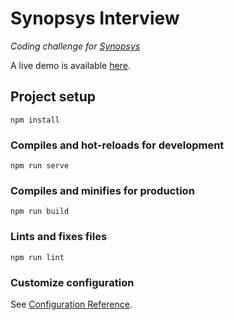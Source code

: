 # Synopsys Interview

_Coding challenge for [Synopsys](https://www.synopsys.com)_

A live demo is available [here](https://victorcazanave.github.io/synopsys-interview/).

## Project setup
```
npm install
```

### Compiles and hot-reloads for development
```
npm run serve
```

### Compiles and minifies for production
```
npm run build
```

### Lints and fixes files
```
npm run lint
```

### Customize configuration
See [Configuration Reference](https://cli.vuejs.org/config/).
